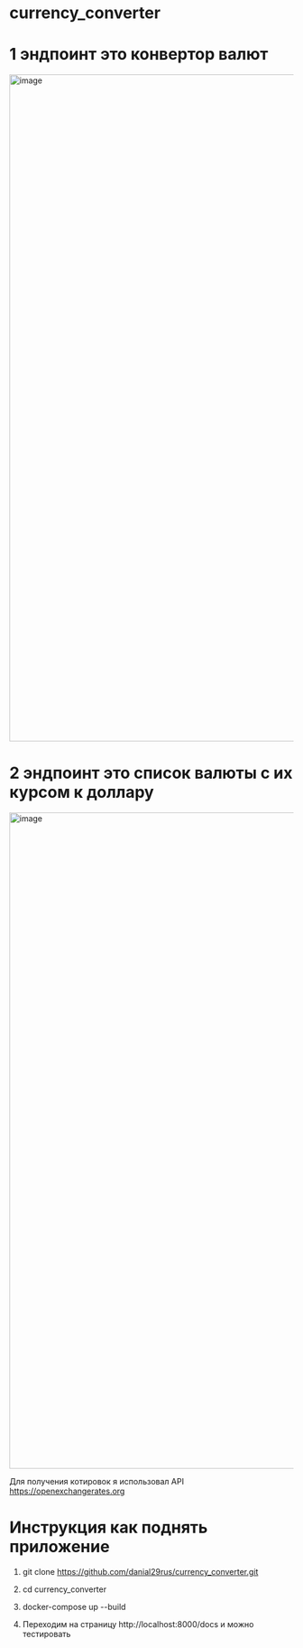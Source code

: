# currency_converter

# 1 эндпоинт это конвертор валют

<img width="1181" alt="image" src="https://user-images.githubusercontent.com/70702619/233734967-05552814-7c14-4a75-bfeb-f34fb70def65.png">

# 2 эндпоинт это список валюты с их курсом к доллару 

<img width="1162" alt="image" src="https://user-images.githubusercontent.com/70702619/233735126-bd9566c0-f07a-416b-9fb1-ad4cf206bec2.png">

Для получения котировок я использовал API https://openexchangerates.org

# Инструкция как поднять приложение 

1) git clone https://github.com/danial29rus/currency_converter.git

2) cd currency_converter

3) docker-compose up  --build

4) Переходим на страницу http://localhost:8000/docs и можно тестировать

